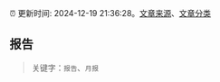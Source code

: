 :alarm_clock: 更新时间: 2024-12-19 21:36:28。[文章来源](/README.md)、[文章分类](/TAGS.md)

## 报告


> 关键字：`报告`、`月报`



